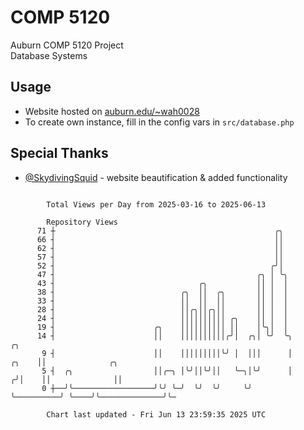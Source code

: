 # COMP 5120
Auburn COMP 5120 Project  
Database Systems

## Usage
- Website hosted on [auburn.edu/~wah0028](https://webhome.auburn.edu/~wah0028/)
- To create own instance, fill in the config vars in `src/database.php`

## Special Thanks
- [@SkydivingSquid](https://github.com/SkydivingSquid) - website beautification & added functionality

```

        Total Views per Day from 2025-03-16 to 2025-06-13

        Repository Views
      71 ┼                                                 ╭╮
      66 ┤                                                 ││
      62 ┤                                                 ││
      57 ┤                                                 ││
      52 ┤                                                ╭╯│
      47 ┤                                             ╭╮ │ ╰╮
      43 ┤                                ╭╮           ││ │  │
      38 ┤                            ╭╮  ││  ╭╮       ││ │  │
      33 ┤                            ││  ││  ││       ││ │  │
      28 ┤                            ││╭╮││╭╮││       ││ │  │
      24 ┤                            ││││││││││ ╭╮    ││ │  │
      19 ┤                      ╭╮    ││││││││││ ││    │╰╮│  │
      14 ┤                      ││    ││││││││││╭╯│  ╭╮│ ╰╯  ╰╮                 ╭╮
       9 ┤                      ││    │││││││││╰╯ │  │││      │           ╭╮    ││              ╭╮
       5 ┤  ╭╮                  ││╭─╮ │╰╯││╰╯││   ╰─╮│╰╯      │          ╭╯│    ││              ││
       0 ┼──╯╰──────────────────╯╰╯ ╰─╯  ╰╯  ╰╯     ╰╯        ╰──────────╯ ╰────╯╰──────────────╯╰─

        Chart last updated - Fri Jun 13 23:59:35 2025 UTC
        
```
